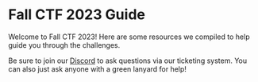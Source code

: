 # Fall CTF 2023 Guide

Welcome to Fall CTF 2023! Here are some resources we compiled to help guide you through the challenges.

Be sure to join our [Discord](https://sigpwny.com/discord) to ask questions via our ticketing system. You can also just ask anyone with a green lanyard for help!
